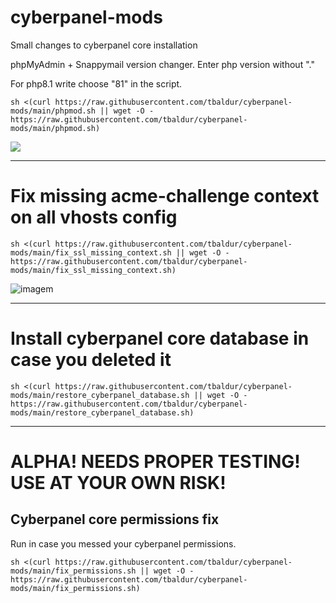 # cyberpanel-mods
Small changes to cyberpanel core installation

phpMyAdmin + Snappymail version changer. Enter php version without "."

For php8.1 write choose "81" in the script.
```
sh <(curl https://raw.githubusercontent.com/tbaldur/cyberpanel-mods/main/phpmod.sh || wget -O - https://raw.githubusercontent.com/tbaldur/cyberpanel-mods/main/phpmod.sh)
```
![](https://community.cyberpanel.net/uploads/default/original/2X/0/00feaa708386036ce807b7d7b67c57230f2dfe45.png)

______________________________
# Fix missing acme-challenge context on all vhosts config
```
sh <(curl https://raw.githubusercontent.com/tbaldur/cyberpanel-mods/main/fix_ssl_missing_context.sh || wget -O - https://raw.githubusercontent.com/tbaldur/cyberpanel-mods/main/fix_ssl_missing_context.sh)
```

![imagem](https://user-images.githubusercontent.com/97204751/186309709-30e11069-4833-4d05-b118-d7ba55960b56.png)

_____________________________
# Install cyberpanel core database in case you deleted it
```
sh <(curl https://raw.githubusercontent.com/tbaldur/cyberpanel-mods/main/restore_cyberpanel_database.sh || wget -O - https://raw.githubusercontent.com/tbaldur/cyberpanel-mods/main/restore_cyberpanel_database.sh)
```








______________________________
# ALPHA! NEEDS PROPER TESTING! USE AT YOUR OWN RISK!

## Cyberpanel core permissions fix

Run in case you messed your cyberpanel permissions. 
```
sh <(curl https://raw.githubusercontent.com/tbaldur/cyberpanel-mods/main/fix_permissions.sh || wget -O - https://raw.githubusercontent.com/tbaldur/cyberpanel-mods/main/fix_permissions.sh)
```
